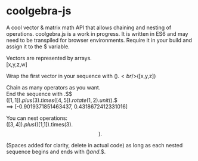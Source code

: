 # coolgebra-js

A cool vector & matrix math API that allows chaining and nesting of operations.
coolgebra.js is a work in progress. It is written in ES6 and may need to be transpiled for browser environments.
Require it in your build and assign it to the $ variable.

Vectors are represented by arrays.
<br/>[x,y,z,w]
  
Wrap the first vector in your sequence with $().
<br/>$([x,y,z])

Chain as many operators as you want.
<br/>End the sequence with .$$
<br/>$([1,1]).plus(3).times([4,5]).rotate(1,2).unit().$$
<br/>==> [-0.9019371851463437, 0.4318672412331016]

You can nest operations:
<br/>$([3,4]).plus ($([1,1]).times(3).$$) .$$

(Spaces added for clarity, delete in actual code)
as long as each nested sequence begins and ends with $() and .$$.
